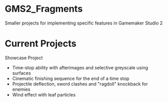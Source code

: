 # GMS2_Fragments
Smaller projects for implementing specific features in Gamemaker Studio 2

# Current Projects
Showcase Project
- Time-stop ability with afterimages and selective greyscale using surfaces
- Cinematic finishing sequence for the end of a time stop
- Projectile deflection, sword clashes and "ragdoll" knockback for enemies
- Wind effect with leaf particles
